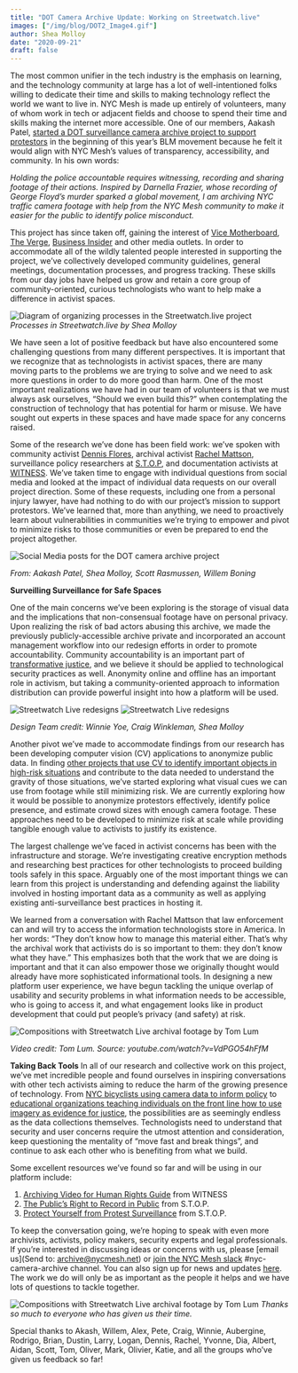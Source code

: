 ```yaml
---
title: "DOT Camera Archive Update: Working on Streetwatch.live"
images: ["/img/blog/DOT2_Image4.gif"]
author: Shea Molloy
date: "2020-09-21"
draft: false
---
```


The most common unifier in the tech industry is the emphasis on learning, and the technology community at large has a lot of well-intentioned folks willing to dedicate their time and skills to making technology reflect the world we want to live in. NYC Mesh is made up entirely of volunteers, many of whom work in tech or adjacent fields and choose to spend their time and skills making the internet more accessible. One of our members, Aakash Patel, [started a DOT surveillance camera archive project to support protestors](www.nycmesh.net/blog/nyc-surveillance-archive/) in the beginning of this year’s BLM movement because he felt it would align with NYC Mesh’s values of transparency, accessibility, and community. In his own words:

*Holding the police accountable requires witnessing, recording and sharing footage of their actions. Inspired by Darnella Frazier, whose recording of George Floyd’s murder sparked a global movement, I am archiving NYC traffic camera footage with help from the NYC Mesh community to make it easier for the public to identify police misconduct.*

This project has since taken off, gaining the interest of [Vice Motherboard](https://www.vice.com/en_us/article/y3zp55/activists-are-using-traffic-cameras-to-track-police-brutality), [The Verge](https://www.theverge.com/tldr/2020/6/16/21292810/new-york-streets-throughout-the-day-archived-images), [Business Insider](https://www.businessinsider.com/activists-using-nyc-traffic-cameras-to-track-police-brutality-2020-6) and other media outlets. In order to accommodate all of the wildly talented people interested in supporting the project, we’ve collectively developed community guidelines, general meetings, documentation processes, and progress tracking. These skills from our day jobs have helped us grow and retain a core group of community-oriented, curious technologists who want to help make a difference in activist spaces. 


![Diagram of organizing processes in the Streetwatch.live project](/img/blog/DOT2_Image1.png)
*Processes in Streetwatch.live by Shea Molloy*

We have seen a lot of positive feedback but have also encountered some challenging questions from many different perspectives. It is important that we recognize that as technologists in activist spaces, there are many moving parts to the problems we are trying to solve and we need to ask more questions in order to do more good than harm. One of the most important realizations we have had in our team of volunteers is that we must always ask ourselves, “Should we even build this?” when contemplating the construction of technology that has potential for harm or misuse. We have sought out experts in these spaces and have made space for any concerns raised.

Some of the research we’ve done has been field work: we’ve spoken with community activist [Dennis Flores](https://en.wikipedia.org/wiki/Dennis_Flores_(activist)), archival activist [Rachel Mattson](https://rachelmattson.wordpress.com/), surveillance policy researchers at [S.T.O.P](https://www.stopspying.org/), and documentation activists at [WITNESS](https://www.witness.org/). We’ve taken time to engage with individual questions from social media and looked at the impact of individual data requests on our overall project direction. Some of these requests, including one from a personal injury lawyer, have had nothing to do with our project’s mission to support protestors. We’ve learned that, more than anything, we need to proactively learn about vulnerabilities in communities we’re trying to empower and pivot to minimize risks to those communities or even be prepared to end the project altogether.

![Social Media posts for the DOT camera archive project](/img/blog/DOT2_Image2.png)

*From: Aakash Patel, Shea Molloy,  Scott Rasmussen, Willem Boning*


**Surveilling Surveillance for Safe Spaces**

One of the main concerns we’ve been exploring is the storage of visual data and the implications that non-consensual footage have on personal privacy. Upon realizing the risk of bad actors abusing this archive, we made the previously publicly-accessible archive private and incorporated an account management workflow into our redesign efforts in order to promote accountability. Community accountability is an important part of [transformative justice](https://transformharm.org/transformative-justice-a-brief-description/), and we believe it should be applied to technological security practices as well. Anonymity online and offline has an important role in activism, but taking a community-oriented approach to information distribution can provide powerful insight into how a platform will be used.

![Streetwatch Live redesigns](/img/blog/DOT2_Image5_sm.jpg)
![Streetwatch Live redesigns](/img/blog/DOT2_Image4_sm.gif)

*Design Team credit: Winnie Yoe, Craig Winkleman, Shea Molloy*


Another pivot we’ve made to accommodate findings from our research has been developing computer vision (CV) applications to anonymize public data. In finding [other projects that use CV to identify important objects in high-risk situations](https://forensic-architecture.org/investigation/detecting-tear-gas) and contribute to the data needed to understand the gravity of those situations, we’ve started exploring what visual cues we can use from footage while still minimizing risk. We are currently exploring how it would be possible to anonymize protestors effectively, identify police presence, and estimate crowd sizes with enough camera footage. These approaches need to be developed to minimize risk at scale while providing tangible enough value to activists to justify its existence.

The largest challenge we’ve faced in activist concerns has been with the infrastructure and storage. We’re investigating creative encryption methods and researching best practices for other technologists to proceed building tools safely in this space. Arguably one of the most important things we can learn from this project is understanding and defending against the liability involved in hosting important data as a community as well as applying existing anti-surveillance best practices in hosting it. 

We learned from a conversation with Rachel Mattson that law enforcement can and will try to access the information technologists store in America. In her words: “They don’t know how to manage this material either. That’s why the archival work that activists do is so important to them: they don’t know what they have.” This emphasizes both that the work that we are doing is important and that it can also empower those we originally thought would already have more sophisticated informational tools. In designing a new platform user experience, we have begun tackling the unique overlap of usability and security problems in what information needs to be accessible, who is going to access it, and what engagement looks like in product development that could put people’s privacy (and safety) at risk.

![Compositions with Streetwatch Live archival footage by Tom Lum](/img/blog/DOT2_Image6.gif)

*Video credit: Tom Lum. Source: youtube.com/watch?v=VdPGO54hFfM*


**Taking Back Tools**
In all of our research and collective work on this project, we’ve met incredible people and found ourselves in inspiring conversations with other tech activists aiming to reduce the harm of the growing presence of technology. From [NYC bicyclists using camera data to inform policy](https://www.nytimes.com/2012/07/21/technology/bicyclists-using-cameras-to-capture-accidents.html) to [educational organizations teaching individuals on the front line how to use imagery as evidence for justice](https://vae.witness.org/video-as-evidence-field-guide/), the possibilities are as seemingly endless as the data collections themselves. Technologists need to understand that security and user concerns require the utmost attention and consideration, keep questioning the mentality of “move fast and break things”, and continue to ask each other who is benefiting from what we build. 

Some excellent resources we’ve found so far and will be using in our platform include:
1. [Archiving Video for Human Rights Guide](https://archiving.witness.org/) from WITNESS
2. [The Public’s Right to Record in Public](https://www.stopspying.org/record) from S.T.O.P.
3. [Protect Yourself from Protest Surveillance](https://www.stopspying.org/protest) from S.T.O.P.

To keep the conversation going, we’re hoping to speak with even more archivists, activists, policy makers, security experts and legal professionals. If you’re interested in discussing ideas or concerns with us, please [email us](Send to: archive@nycmesh.net) or [join the NYC Mesh slack](https://nycmesh.slack.com/join/shared_invite/zt-a60pusap-syb6K0iFD7MQZBflLKNuJA#/) #nyc-camera-archive channel. You can also sign up for news and updates [here](http://eepurl.com/brFf5D). The work we do will only be as important as the people it helps and we have lots of questions to tackle together.


![Compositions with Streetwatch Live archival footage by Tom Lum](/img/blog/DOT2_Image7.gif)
*Thanks so much to everyone who has given us their time.*


Special thanks to Akash, Willem, Alex, Pete, Craig, Winnie, Aubergine, Rodrigo, Brian, Dustin, Larry, Logan, Dennis, Rachel, Yvonne, Dia, Albert, Aidan, Scott, Tom, Oliver, Mark, Olivier, Katie, and all the groups who’ve given us feedback so far!
